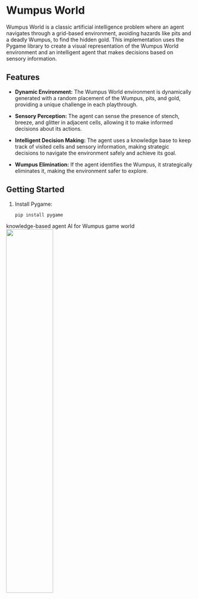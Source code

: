 # Wumpus World

Wumpus World is a classic artificial intelligence problem where an agent navigates through a grid-based environment, avoiding hazards like pits and a deadly Wumpus, to find the hidden gold. This implementation uses the Pygame library to create a visual representation of the Wumpus World environment and an intelligent agent that makes decisions based on sensory information.

## Features

- **Dynamic Environment:** The Wumpus World environment is dynamically generated with a random placement of the Wumpus, pits, and gold, providing a unique challenge in each playthrough.

- **Sensory Perception:** The agent can sense the presence of stench, breeze, and glitter in adjacent cells, allowing it to make informed decisions about its actions.

- **Intelligent Decision Making:** The agent uses a knowledge base to keep track of visited cells and sensory information, making strategic decisions to navigate the environment safely and achieve its goal.

- **Wumpus Elimination:** If the agent identifies the Wumpus, it strategically eliminates it, making the environment safer to explore.

## Getting Started

1. Install Pygame:
   ```bash
   pip install pygame

knowledge-based agent AI for Wumpus game world
<img src="https://github.com/kzlca/knowledge-based-agent-AI-for-Wumpus-game-world/blob/main/Drawing.sketchpad.png" width="50%" height="50%">


